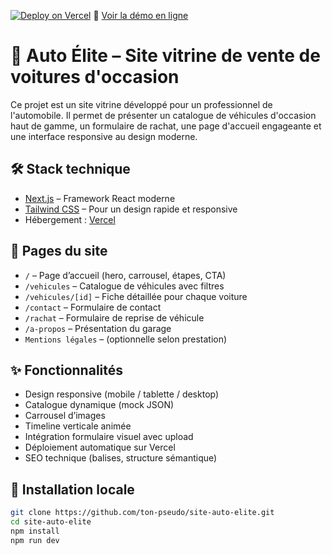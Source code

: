 [![Deploy on Vercel](https://vercel.com/button)](https://vercel.com/)
🔗 [Voir la démo en ligne](https://ton-lien.vercel.app)


# 🚗 Auto Élite – Site vitrine de vente de voitures d'occasion

Ce projet est un site vitrine développé pour un professionnel de l'automobile. Il permet de présenter un catalogue de véhicules d'occasion haut de gamme, un formulaire de rachat, une page d'accueil engageante et une interface responsive au design moderne.

## 🛠️ Stack technique

- [Next.js](https://nextjs.org/) – Framework React moderne
- [Tailwind CSS](https://tailwindcss.com/) – Pour un design rapide et responsive
- Hébergement : [Vercel](https://vercel.com/)

## 📄 Pages du site

- `/` – Page d’accueil (hero, carrousel, étapes, CTA)
- `/vehicules` – Catalogue de véhicules avec filtres
- `/vehicules/[id]` – Fiche détaillée pour chaque voiture
- `/contact` – Formulaire de contact
- `/rachat` – Formulaire de reprise de véhicule
- `/a-propos` – Présentation du garage
- `Mentions légales` – (optionnelle selon prestation)

## ✨ Fonctionnalités

- Design responsive (mobile / tablette / desktop)
- Catalogue dynamique (mock JSON)
- Carrousel d’images
- Timeline verticale animée
- Intégration formulaire visuel avec upload
- Déploiement automatique sur Vercel
- SEO technique (balises, structure sémantique)

## 🚀 Installation locale

```bash
git clone https://github.com/ton-pseudo/site-auto-elite.git
cd site-auto-elite
npm install
npm run dev